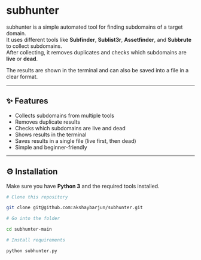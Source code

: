 # subhunter

subhunter is a simple automated tool for finding subdomains of a target domain.  
It uses different tools like **Subfinder**, **Sublist3r**, **Assetfinder**, and **Subbrute** to collect subdomains.  
After collecting, it removes duplicates and checks which subdomains are **live** or **dead**.  

The results are shown in the terminal and can also be saved into a file in a clear format.

---

## ✨ Features
- Collects subdomains from multiple tools  
- Removes duplicate results  
- Checks which subdomains are live and dead  
- Shows results in the terminal  
- Saves results in a single file (live first, then dead)  
- Simple and beginner-friendly  

---

## ⚙️ Installation
Make sure you have **Python 3** and the required tools installed.

```bash
# Clone this repository

git clone git@github.com:akshaybarjun/subhunter.git

# Go into the folder

cd subhunter-main

# Install requirements

python subhunter.py

